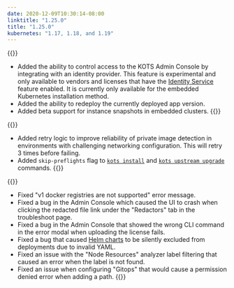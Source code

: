 ```yaml
---
date: 2020-12-09T10:30:14-08:00
linktitle: "1.25.0"
title: "1.25.0"
kubernetes: "1.17, 1.18, and 1.19"
---
```


{{<features>}}
* Added the ability to control access to the KOTS Admin Console by integrating with an identity provider. This feature is experimental and only available to vendors and licenses that have the [Identity Service](/kotsadm/access/securing-the-console/) feature enabled. It is currently only available for the embedded Kubernetes installation method. 
* Added the ability to redeploy the currently deployed app version.
* Added beta support for instance snapshots in embedded clusters.
{{</features>}}

{{<changes>}}
* Added retry logic to improve reliability of private image detection in environments with challenging networking configuration. This will retry 3 times before failing.
* Added `skip-preflights` flag to [`kots install`](/kots-cli/install/) and [`kots upstream upgrade`](/kots-cli/upstream/upgrade/) commands.
{{</changes>}}

{{<fixes>}}
* Fixed "v1 docker registries are not supported" error message.
* Fixed a bug in the Admin Console which caused the UI to crash when clicking the redacted file link under the "Redactors" tab in the troubleshoot page.
* Fixed a bug in the Admin Console that showed the wrong CLI command in the error modal when uploading the license fails.
* Fixed a bug that caused [Helm charts](/reference/v1beta1/helmchart/) to be silently excluded from deployments due to invalid YAML.
* Fixed an issue with the "Node Resources" analyzer label filtering that caused an error when the label is not found.
* Fixed an issue when configuring "Gitops" that would cause a permission denied error when adding a path.
{{</fixes>}}
